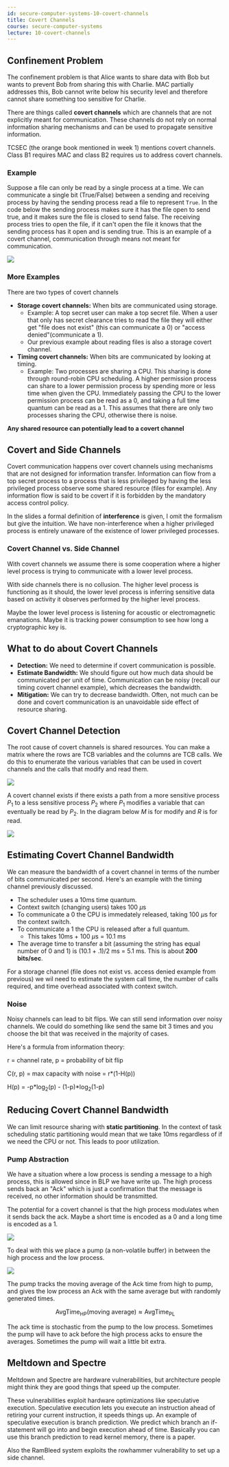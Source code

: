 ```yaml
---
id: secure-computer-systems-10-covert-channels
title: Covert Channels
course: secure-computer-systems
lecture: 10-covert-channels
---
```


## Confinement Problem

The confinement problem is that Alice wants to share data with Bob but wants to prevent Bob from sharing this with Charlie. MAC partially addresses this, Bob cannot write below his security level and therefore cannot share something too sensitive for Charlie.

There are things called **covert channels** which are channels that are not explicitly meant for communication. These channels do not rely on normal information sharing mechanisms and can be used to propagate sensitive information.

TCSEC (the orange book mentioned in week 1) mentions covert channels. Class B1 requires MAC and class B2 requires us to address covert channels.

### Example

Suppose a file can only be read by a single process at a time. We can communicate a single bit (True/False) between a sending and receiving process by having the sending process read a file to represent `True`. In the code below the sending process makes sure it has the file open to send true, and it makes sure the file is closed to send false. The receiving process tries to open the file, if it can't open the file it knows that the sending process has it open and is sending true. This is an example of a covert channel, communication through means not meant for communication.

![](https://assets.omscs.io/secure-computer-systems/images/module10/example.png)

### More Examples

There are two types of covert channels

* **Storage covert channels:** When bits are communicated using storage.
  * Example: A top secret user can make a top secret file. When a user that only has secret clearance tries to read the file they will either get "file does not exist" (this can communicate a 0) or "access denied"(communicate a 1).
  * Our previous example about reading files is also a storage covert channel.
* **Timing covert channels:** When bits are communicated by looking at timing.
  * Example: Two processes are sharing a CPU. This sharing is done through round-robin CPU scheduling. A higher permission process can share to a lower permission process by spending more or less time when given the CPU. Immediately passing the CPU to the lower permission process can be read as a 0, and taking a full time quantum can be read as a 1. This assumes that there are only two processes sharing the CPU, otherwise there is noise.

**Any shared resource can potentially lead to a covert channel**

## Covert and Side Channels

Covert communication happens over covert channels using mechanisms that are not designed for information transfer. Information can flow from a top secret process to a process that is less privileged by having the less privileged process observe some shared resource (files for example). Any information flow is said to be covert if it is forbidden by the mandatory access control policy.

In the slides a formal definition of **interference** is given, I omit the formalism but give the intuition. We have non-interference when a higher privileged process is entirely unaware of the existence of lower privileged processes.

### Covert Channel vs. Side Channel

With covert channels we assume there is some cooperation where a higher level process is trying to communicate with a lower level process.

With side channels there is no collusion. The higher level process is functioning as it should, the lower level process is inferring sensitive data based on activity it observes performed by the higher level process.

Maybe the lower level process is listening for acoustic or electromagnetic emanations. Maybe it is tracking power consumption to see how long a cryptographic key is.

## What to do about Covert Channels

* **Detection:** We need to determine if covert communication is possible.
* **Estimate Bandwidth:** We should figure out how much data should be communicated per unit of time. Communication can be noisy (recall our timing covert channel example), which decreases the bandwidth.
* **Mitigation:** We can try to decrease bandwidth. Often, not much can be done and covert communication is an unavoidable side effect of resource sharing.

## Covert Channel Detection

The root cause of covert channels is shared resources. You can make a matrix where the rows are TCB variables and the columns are TCB calls. We do this to enumerate the various variables that can be used in covert channels and the calls that modify and read them. 

![](https://assets.omscs.io/secure-computer-systems/images/module10/SRM.png)

A covert channel exists if there exists a path from a more sensitive process $P_1$ to a less sensitive process $P_2$ where $P_1$ modifies a variable that can eventually be read by $P_2$. In the diagram below $M$ is for modify and $R$ is for read.

![](https://assets.omscs.io/secure-computer-systems/images/module10/transitive.png)

## Estimating Covert Channel Bandwidth

We can measure the bandwidth of a covert channel in terms of the number of bits communicated per second. Here's an example with the timing channel previously discussed.

* The scheduler uses a 10ms time quantum.
* Context switch (changing users) takes 100 $\mu\text{s}$
* To communicate a 0 the CPU is immedately released, taking 100 $\mu\text{s}$ for the context switch.
* To communicate a 1 the CPU is released after a full quantum.
  * This takes 10ms + 100 $\mu\text{s}$ = 10.1 ms
* The average time to transfer a bit (assuming the string has equal number of 0 and 1) is (10.1 + .1)/2 ms = 5.1 ms. This is about **200 bits/sec**.

For a storage channel (file does not exist vs. access denied example from previous) we wil need to estimate the system call time, the number of calls required, and time overhead associated with context switch.

### Noise

Noisy channels can lead to bit flips. We can still send information over noisy channels. We could do something like send the same bit 3 times and you choose the bit that was received in the majority of cases.

Here's a formula from information theory:

r = channel rate, p = probability of bit flip

C(r, p) = max capacity with noise = r*(1-H(p))

H(p) = -p*$\log_2$(p) - (1-p)*$\log_2$(1-p)

## Reducing Covert Channel Bandwidth

We can limit resource sharing with **static partitioning**. In the context of task scheduling static partitioning would mean that we take 10ms regardless of if we need the CPU or not. This leads to poor utilization.

### Pump Abstraction

We have a situation where a low process is sending a message to a high process, this is allowed since in BLP we have write up. The high process sends back an "Ack" which is just a confirmation that the message is received, no other information should be transmitted. 

The potential for a covert channel is that the high process modulates when it sends back the ack. Maybe a short time is encoded as a 0 and a long time is encoded as a 1.

![](https://assets.omscs.io/secure-computer-systems/images/module10/ack.png)

To deal with this we place a pump (a non-volatile buffer) in between the high process and the low process. 

![](https://assets.omscs.io/secure-computer-systems/images/module10/ackpump.png)

The pump tracks the moving average of the Ack time from high to pump, and gives the low process an Ack with the same average but with randomly generated times. 

$$\text{AvgTime}_\text{HP}(\text{moving average}) \approx \text{AvgTime}_\text{PL}$$

The ack time is stochastic from the pump to the low process. Sometimes the pump will have to ack before the high process acks to ensure the averages. Sometimes the pump will wait a little bit extra.

## Meltdown and Spectre

Meltdown and Spectre are hardware vulnerabilities, but architecture people might think they are good things that speed up the computer.

These vulnerabilities exploit hardware optimizations like speculative execution. Speculative execution lets you execute an instruction ahead of retiring your current instruction, it speeds things up. An example of speculative execution is branch prediction. We predict which branch an if-statement will go into and begin execution ahead of time. Basically you can use this branch prediction to read kernel memory, there is a paper.

Also the RamBleed system exploits the rowhammer vulnerability to set up a side channel.

